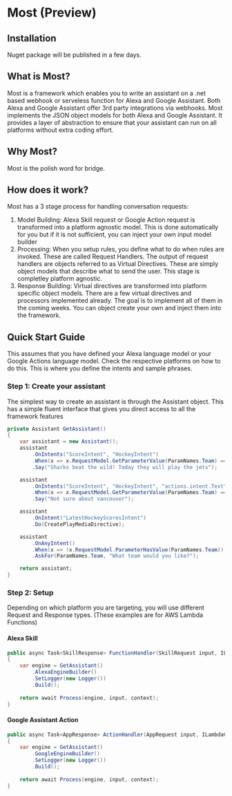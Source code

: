 # Most (Preview)

## Installation
Nuget package will be published in a few days.

## What is Most?

Most is a framework which enables you to write an assistant on a .net based webhook or serveless function for Alexa and Google Assistant. 
Both Alexa and Google Assistant offer 3rd party integrations via webhooks. Most implements the JSON object models for both Alexa and Google Assistant. It provides a layer of abstraction to ensure that your assistant can run on all platforms without extra coding effort.

## Why Most?

Most is the polish word for bridge.

## How does it work?

Most has a 3 stage process for handling conversation requests:
1) Model Building: Alexa Skill request or Google Action request is transformed into a platform agnostic model. This is done automatically for you but if it is not sufficient, you can inject your own input model builder
2) Processing: When you setup rules, you define what to do when rules are invoked. These are called Request Handlers. The output of request handlers are objects referred to as Virtual Directives. These are simply object models that describe what to send the user. This stage is completley platform agnostic.
3) Response Building: Virtual directives are transformed into platform specific object models. There are a few virtual directives and processors implemented already. The goal is to implement all of them in the coming weeks. You can object create your own and inject them into the framework. 


## Quick Start Guide

This assumes that you have defined your Alexa language model or your Google Actions language model. Check the respective platforms on how to do this. This is where you define the intents and sample phrases.

### Step 1: Create your assistant

The simplest way to create an assistant is through the Assistant object. This has a simple fluent interface that gives you direct access to all the framework features
```csharp
private Assistant GetAssistant()
{
    var assistant = new Assistant();
    assistant
        .OnIntents("ScoreIntent", "HockeyIntent")
        .When(x => x.RequestModel.GetParameterValue(ParamNames.Team) == "sj")
        .Say("Sharks beat the wild! Today they will play the jets");

    assistant
        .OnIntents("ScoreIntent", "HockeyIntent", "actions.intent.Text")
        .When(x => x.RequestModel.GetParameterValue(ParamNames.Team) == "vn")
        .Say("Not sure about vancouver");

    assistant
        .OnIntent("LatestHockeyScoresIntent")
        .Do(CreatePlayMediaDirective);

    assistant
        .OnAnyIntent()
        .When(x => !x.RequestModel.ParameterHasValue(ParamNames.Team))
        .AskFor(ParamNames.Team, "What team would you like?");

    return assistant;
}
```

### Step 2: Setup

Depending on which platform you are targeting, you will use different Request and Response types. 
(These examples are for AWS Lambda Functions)

#### Alexa Skill

```csharp
public async Task<SkillResponse> FunctionHandler(SkillRequest input, ILambdaContext context)
{
    var engine = GetAssistant()
        .AlexaEngineBuilder()
        .SetLogger(new Logger())
        .Build();
    
    return await Process(engine, input, context);
}
```
#### Google Assistant Action
```csharp
public async Task<AppResponse> ActionHandler(AppRequest input, ILambdaContext context)
{
    var engine = GetAssistant()
        .GoogleEngineBuilder()
        .SetLogger(new Logger())
        .Build();
    
    return await Process(engine, input, context);
}
```
